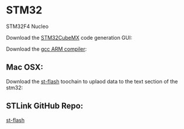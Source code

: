 # STM32
STM32F4 Nucleo 

Download the [STM32CubeMX](https://www.st.com/en/development-tools/stm32cubemx.html) code generation GUI:

Download the [gcc ARM compiler](https://developer.arm.com/open-source/gnu-toolchain/gnu-rm/downloads):

## Mac OSX:
Download the [st-flash](http://macappstore.org/stlink/) toochain to uplaod data to the text section of the stm32: 

## STLink GitHub Repo:
[st-flash](https://github.com/texane/stlink)

